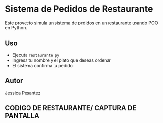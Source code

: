 # Sistema de Pedidos de Restaurante

Este proyecto simula un sistema de pedidos en un restaurante usando POO en Python.

## Uso

- Ejecuta `restaurante.py`
- Ingresa tu nombre y el plato que deseas ordenar
- El sistema confirma tu pedido

## Autor

Jessica   Pesantez

## CODIGO DE RESTAURANTE/ CAPTURA DE PANTALLA

<img height="12" src="C:\Users\USUARIO\PycharmProjects\2A-POO\restaurante.py.png" width="10"/>
